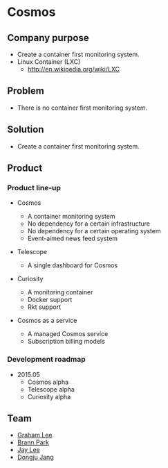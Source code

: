 # Cosmos

## Company purpose

* Create a container first monitoring system.
* Linux Container (LXC)
  - http://en.wikipedia.org/wiki/LXC

## Problem

* There is no container first monitoring system.

## Solution

* Create a container first monitoring system.

## Product

### Product line-up

* Cosmos
  - A container monitoring system
  - No dependency for a certain infrastructure
  - No dependency for a certain operating system
  - Event-aimed news feed system

* Telescope
  - A single dashboard for Cosmos

* Curiosity
  - A monitoring container
  - Docker support
  - Rkt support

* Cosmos as a service
  - A managed Cosmos service
  - Subscription billing models

### Development roadmap

* 2015.05
  - Cosmos alpha
  - Telescope alpha
  - Curiosity alpha

## Team
  - [Graham Lee](https://github.com/ghmlee)
  - [Brann Park](https://github.com/brannpark)
  - [Jay Lee](https://github.com/hanjaelee)
  - [Dongju Jang](https://github.com/dongjujang)